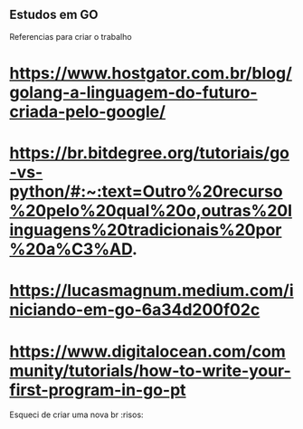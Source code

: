 ## Estudos em GO 

Referencias para criar o trabalho

# https://www.hostgator.com.br/blog/golang-a-linguagem-do-futuro-criada-pelo-google/

# https://br.bitdegree.org/tutoriais/go-vs-python/#:~:text=Outro%20recurso%20pelo%20qual%20o,outras%20linguagens%20tradicionais%20por%20a%C3%AD.

# https://lucasmagnum.medium.com/iniciando-em-go-6a34d200f02c 

# https://www.digitalocean.com/community/tutorials/how-to-write-your-first-program-in-go-pt

Esqueci de criar uma nova br :risos: